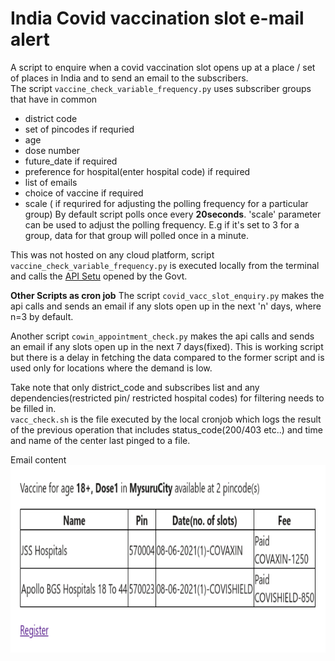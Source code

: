 # India Covid vaccination slot e-mail alert
A script to enquire when a covid vaccination slot opens up at a place / set of places in India and to send an email to the subscribers.\
The script <code>vaccine_check_variable_frequency.py</code> uses subscriber groups that have in common 
  * district code
  *  set of pincodes if requried
  *   age
  *   dose number
  *   future_date if required
  *   preference for hospital(enter hospital code) if required
  *   list of emails
  *   choice of vaccine if required
  * scale ( if requrired for adjusting the polling frequency for a particular group)
  By default script polls once every <b>20seconds</b>. 'scale' parameter can be used to adjust the polling frequency. E.g if it's set to 3 for a group, data for that group will polled once in a minute.

This was not hosted on any cloud platform, script  <code>vaccine_check_variable_frequency.py</code> is executed locally from the terminal and calls the [API Setu](https://apisetu.gov.in/public/marketplace/api/cowin) opened by the Govt.

**Other Scripts as cron job**
The script <code>covid_vacc_slot_enquiry.py</code> makes the api calls and sends an email if any slots open up in the next 'n' days, where n=3 by default.

Another script <code>cowin_appointment_check.py</code> makes the api calls and sends an email if any slots open up in the next 7 days(fixed). This is working script but there is a delay in fetching the data compared to the former script and is used only for locations where the demand is low.

Take note that only district_code and subscribes list and any dependencies(restricted pin/ restricted hospital codes) for filtering needs to be filled in.\
<code>vacc_check.sh</code> is the file executed by the local cronjob which logs the result of the previous operation that includes status_code(200/403 etc..) and time and name of the center last pinged to a file.

Email content\
<img src="./email_content.png" height=300px width=600px>
